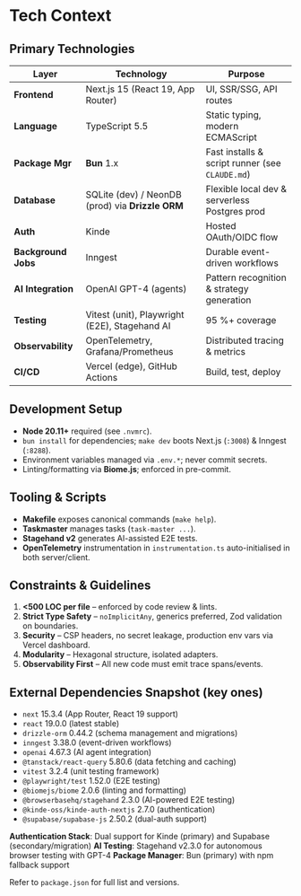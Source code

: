 # Tech Context

## Primary Technologies
| Layer | Technology | Purpose |
|-------|------------|---------|
| **Frontend** | Next.js 15 (React 19, App Router) | UI, SSR/SSG, API routes |
| **Language** | TypeScript 5.5 | Static typing, modern ECMAScript |
| **Package Mgr** | **Bun** 1.x | Fast installs & script runner (see `CLAUDE.md`) |
| **Database** | SQLite (dev) / NeonDB (prod) via **Drizzle ORM** | Flexible local dev & serverless Postgres prod |
| **Auth** | Kinde | Hosted OAuth/OIDC flow |
| **Background Jobs** | Inngest | Durable event-driven workflows |
| **AI Integration** | OpenAI GPT-4 (agents) | Pattern recognition & strategy generation |
| **Testing** | Vitest (unit), Playwright (E2E), Stagehand AI | 95 %+ coverage |
| **Observability** | OpenTelemetry, Grafana/Prometheus | Distributed tracing & metrics |
| **CI/CD** | Vercel (edge), GitHub Actions | Build, test, deploy |

## Development Setup
- **Node 20.11+** required (see `.nvmrc`).
- `bun install` for dependencies; `make dev` boots Next.js (`:3008`) & Inngest (`:8288`).
- Environment variables managed via `.env.*`; never commit secrets.
- Linting/formatting via **Biome.js**; enforced in pre-commit.

## Tooling & Scripts
- **Makefile** exposes canonical commands (`make help`).
- **Taskmaster** manages tasks (`task-master ...`).
- **Stagehand v2** generates AI-assisted E2E tests.
- **OpenTelemetry** instrumentation in `instrumentation.ts` auto-initialised in both server/client.

## Constraints & Guidelines
1. **<500 LOC per file** – enforced by code review & lints.
2. **Strict Type Safety** – `noImplicitAny`, generics preferred, Zod validation on boundaries.
3. **Security** – CSP headers, no secret leakage, production env vars via Vercel dashboard.
4. **Modularity** – Hexagonal structure, isolated adapters.
5. **Observability First** – All new code must emit trace spans/events.

## External Dependencies Snapshot (key ones)
- `next` 15.3.4 (App Router, React 19 support)
- `react` 19.0.0 (latest stable)
- `drizzle-orm` 0.44.2 (schema management and migrations)
- `inngest` 3.38.0 (event-driven workflows)
- `openai` 4.67.3 (AI agent integration)
- `@tanstack/react-query` 5.80.6 (data fetching and caching)
- `vitest` 3.2.4 (unit testing framework)
- `@playwright/test` 1.52.0 (E2E testing)
- `@biomejs/biome` 2.0.6 (linting and formatting)
- `@browserbasehq/stagehand` 2.3.0 (AI-powered E2E testing)
- `@kinde-oss/kinde-auth-nextjs` 2.7.0 (authentication)
- `@supabase/supabase-js` 2.50.2 (dual-auth support)

**Authentication Stack**: Dual support for Kinde (primary) and Supabase (secondary/migration)
**AI Testing**: Stagehand v2.3.0 for autonomous browser testing with GPT-4
**Package Manager**: Bun (primary) with npm fallback support

Refer to `package.json` for full list and versions.
